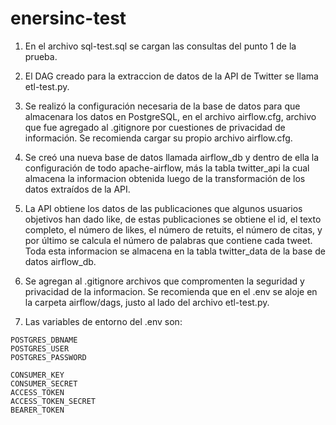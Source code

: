 # enersinc-test

1) En el archivo sql-test.sql se cargan las consultas del punto 1 de la prueba.

2) El DAG creado para la extraccion de datos de la API de Twitter se llama etl-test.py.

3) Se realizó la configuración necesaria de la base de datos para que almacenara los datos en PostgreSQL, en el archivo airflow.cfg, 
archivo que fue agregado al .gitignore por cuestiones de privacidad de información. Se recomienda cargar su propio archivo airflow.cfg.

4) Se creó una nueva base de datos llamada airflow_db y dentro de ella la configuración de todo apache-airflow, más la tabla twitter_api
la cual almacena la informacion obtenida luego de la transformación de los datos extraídos de la API.

5) La API obtiene los datos de las publicaciones que algunos usuarios objetivos han dado like, de estas publicaciones se obtiene el id,
el texto completo, el número de likes, el número de retuits, el número de citas, y por último se calcula el número de palabras que contiene
cada tweet. Toda esta informacion se almacena en la tabla twitter_data de la base de datos airflow_db.

6) Se agregan al .gitignore archivos que compromenten la seguridad y privacidad de la informacion. Se recomienda que en el .env se aloje en la
carpeta airflow/dags, justo al lado del archivo etl-test.py.

7) Las variables de entorno del .env son:

```
POSTGRES_DBNAME
POSTGRES_USER
POSTGRES_PASSWORD

CONSUMER_KEY
CONSUMER_SECRET
ACCESS_TOKEN
ACCESS_TOKEN_SECRET
BEARER_TOKEN
```
